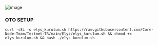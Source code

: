 ![image](https://github.com/Core-Node-Team/Testnet-TR/assets/91562185/6b8fb6e5-57f0-46c8-8dfd-6912d22fd6ce)

### OTO SETUP

```
curl -sSL -o elys_kurulum.sh https://raw.githubusercontent.com/Core-Node-Team/Testnet-TR/main/Elys/elys_kurulum.sh && chmod +x elys_kurulum.sh && bash ./elys_kurulum.sh
```

